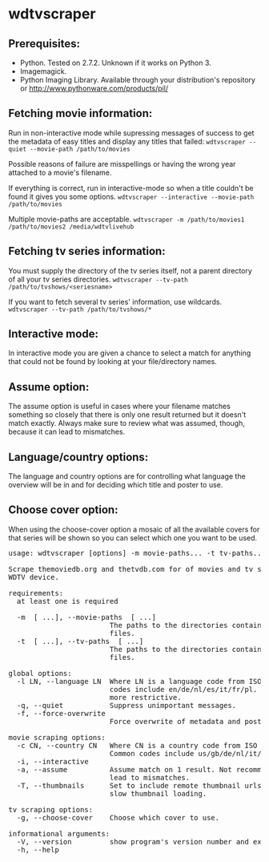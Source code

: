 wdtvscraper  
===========  

Prerequisites:
--------------
* Python. Tested on 2.7.2. Unknown if it works on Python 3. 
* Imagemagick. 
* Python Imaging Library. Available through your distribution's repository or 
http://www.pythonware.com/products/pil/  

Fetching movie information:
---------------------------
Run in non-interactive mode while supressing messages of success to get the 
metadata of easy titles and display any titles that failed: 
```wdtvscraper --quiet --movie-path /path/to/movies```

Possible reasons of failure are misspellings or having the wrong year attached 
to a movie's filename. 

If everything is correct, run in interactive-mode so when a title couldn't be 
found it gives you some options. 
```wdtvscraper --interactive --movie-path /path/to/movies```

Multiple movie-paths are acceptable.
```wdtvscraper -m /path/to/movies1 /path/to/movies2 /media/wdtvlivehub```

Fetching tv series information:
-------------------------------
You must supply the directory of the tv series itself, not a parent directory 
of all your tv series directories. 
```wdtvscraper --tv-path /path/to/tvshows/<seriesname>```

If you want to fetch several tv series' information, use wildcards.
```wdtvscraper --tv-path /path/to/tvshows/*```

Interactive mode:
-----------------
In interactive mode you are given a chance to select a match for anything that 
could not be found by looking at your file/directory names.

Assume option: 
--------------
The assume option is useful in cases where your filename matches something so 
closely that there is only one result returned but it doesn't match exactly. 
Always make sure to review what was assumed, though, because it can lead to 
mismatches. 

Language/country options: 
-------------------------
The language and country options are for controlling what language the 
overview will be in and for deciding which title and poster to use. 

Choose cover option:
--------------------
When using the choose-cover option a mosaic of all the available covers for 
that series will be shown so you can select which one you want to be used.

<pre>
usage: wdtvscraper [options] -m movie-paths... -t tv-paths...

Scrape themoviedb.org and thetvdb.com for of movies and tv series stored on a
WDTV device.

requirements:
  at least one is required

  -m  [ ...], --movie-paths  [ ...]
                        The paths to the directories containing your movie
                        files.
  -t  [ ...], --tv-paths  [ ...]
                        The paths to the directories containing your tv series
                        files.

global options:
  -l LN, --language LN  Where LN is a language code from ISO 639-1. Common
                        codes include en/de/nl/es/it/fr/pl. TVDB languages are
                        more restrictive.
  -q, --quiet           Suppress unimportant messages.
  -f, --force-overwrite
                        Force overwrite of metadata and poster files.

movie scraping options:
  -c CN, --country CN   Where CN is a country code from ISO 3166-1 alpha-2.
                        Common codes include us/gb/de/nl/it/fr/pl
  -i, --interactive
  -a, --assume          Assume match on 1 result. Not recommended. This can
                        lead to mismatches.
  -T, --thumbnails      Set to include remote thumbnail urls in xml. This may
                        slow thumbnail loading.

tv scraping options:
  -g, --choose-cover    Choose which cover to use.

informational arguments:
  -V, --version         show program's version number and exit
  -h, --help

</pre>
